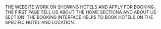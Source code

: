 THE WEBSITE WORK ON SHOWING HOTELS AND APPLY FOR BOOKING . THE FIRST PAGE TELL US ABOUT THE HOME SECTIONA AND ABOUT US SECTION. THE BOOKING INTERFACE HELPS TO BOOK HOTELS ON THE SPECIFIC HOTEL AND LOCATION.
